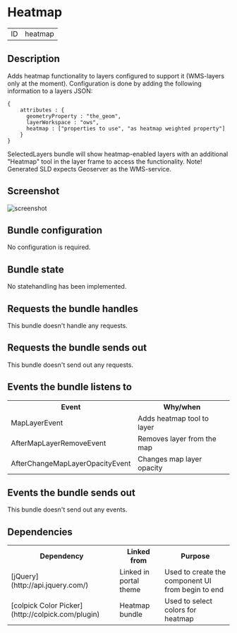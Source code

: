 # Heatmap

<table class="table">
  <tr>
    <td>ID</td><td>heatmap</td>
  </tr>
</table>

## Description

Adds heatmap functionality to layers configured to support it (WMS-layers only at the moment). Configuration is done by adding the following information to a layers JSON:

    {
        attributes : {
          geometryProperty : "the_geom",
          layerWorkspace : "ows",
          heatmap : ["properties to use", "as heatmap weighted property"]
        }
    }

SelectedLayers bundle will show heatmap-enabled layers with an additional "Heatmap" tool in the layer frame to access the functionality. Note! Generated SLD expects Geoserver as the WMS-service.

## Screenshot

![screenshot](/images/bundles/heatmap.png)

## Bundle configuration

No configuration is required.

## Bundle state

No statehandling has been implemented.

## Requests the bundle handles

This bundle doesn't handle any requests.

## Requests the bundle sends out

This bundle doesn't send out any requests.

## Events the bundle listens to

<table class="table">
  <tr>
    <th>Event</th><th>Why/when</th>
  </tr>
  <tr>
    <td> MapLayerEvent </td><td> Adds heatmap tool to layer</td>
  </tr>
  <tr>
    <td> AfterMapLayerRemoveEvent </td><td>Removes layer from the map</td>
  </tr>
  <tr>
    <td> AfterChangeMapLayerOpacityEvent </td><td>Changes map layer opacity</td>
  </tr>
</table>

## Events the bundle sends out

This bundle doesn't send out any events.

## Dependencies

<table class="table">
  <tr>
    <th>Dependency</th><th>Linked from</th><th>Purpose</th>
  </tr>
  <tr>
    <td> [jQuery](http://api.jquery.com/) </td>
    <td> Linked in portal theme </td>
    <td> Used to create the component UI from begin to end</td>
  </tr>
  <tr>
    <td> [colpick Color Picker](http://colpick.com/plugin) </td>
    <td> Heatmap bundle </td>
    <td> Used to select colors for heatmap</td>
  </tr>
</table>
